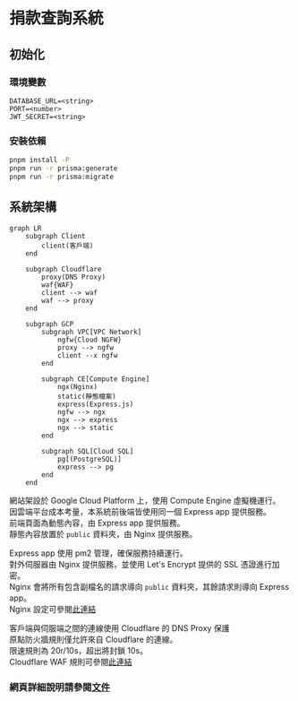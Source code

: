 # 捐款查詢系統

## 初始化

### 環境變數

```dosini
DATABASE_URL=<string>
PORT=<number>
JWT_SECRET=<string>
```

### 安裝依賴

```bash
pnpm install -P
pnpm run -r prisma:generate
pnpm run -r prisma:migrate
```

## 系統架構

```mermaid
graph LR
    subgraph Client
        client(客戶端)
    end

    subgraph Cloudflare
        proxy(DNS Proxy)
        waf{WAF}
        client --> waf
        waf --> proxy
    end

    subgraph GCP
        subgraph VPC[VPC Network]
            ngfw{Cloud NGFW}
            proxy --> ngfw
            client --x ngfw
        end

        subgraph CE[Compute Engine]
            ngx(Nginx)
            static(靜態檔案)
            express(Express.js)
            ngfw --> ngx
            ngx --> express
            ngx --> static
        end

        subgraph SQL[Cloud SQL]
            pg[(PostgreSQL)]
            express --> pg
        end
    end
```

網站架設於 Google Cloud Platform 上，使用 Compute Engine 虛擬機運行。<br />
因雲端平台成本考量，本系統前後端皆使用同一個 Express app 提供服務。<br />
前端頁面為動態內容，由 Express app 提供服務。<br />
靜態內容放置於 `public` 資料夾，由 Nginx 提供服務。

Express app 使用 pm2 管理，確保服務持續運行。<br />
對外伺服器由 Nginx 提供服務，並使用 Let's Encrypt 提供的 SSL 憑證進行加密。<br />
Nginx 會將所有包含副檔名的請求導向 `public` 資料夾，其餘請求則導向 Express app。<br />
Nginx 設定可參閱[此連結](https://github.com/xzihnago/debian-quick-setup/blob/main/nginx/conf.d/example.conf)

客戶端與伺服端之間的連線使用 Cloudflare 的 DNS Proxy 保護<br />
原點防火牆規則僅允許來自 Cloudflare 的連線。<br />
限速規則為 20r/10s，超出將封鎖 10s。<br />
Cloudflare WAF 規則可參閱[此連結](https://github.com/xzihnago/debian-quick-setup/blob/main/cloudflare/waf.txt)

### 網頁詳細說明請參閱[文件](docs/README.md)
